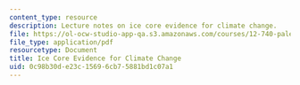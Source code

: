 ```yaml
---
content_type: resource
description: Lecture notes on ice core evidence for climate change.
file: https://ol-ocw-studio-app-qa.s3.amazonaws.com/courses/12-740-paleoceanography-spring-2008/0c98b30de23c15696cb75881bd1c07a1_lec07.pdf
file_type: application/pdf
resourcetype: Document
title: Ice Core Evidence for Climate Change
uid: 0c98b30d-e23c-1569-6cb7-5881bd1c07a1
---
```

